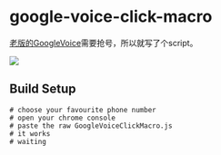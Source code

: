 # google-voice-click-macro

[老版的GoogleVoice](https://www.google.com/voice)需要抢号，所以就写了个script。

![](http://omieis6wp.bkt.clouddn.com/googlevoice-squashed.jpg)

## Build Setup

```
# choose your favourite phone number
# open your chrome console
# paste the raw GoogleVoiceClickMacro.js
# it works
# waiting

```
